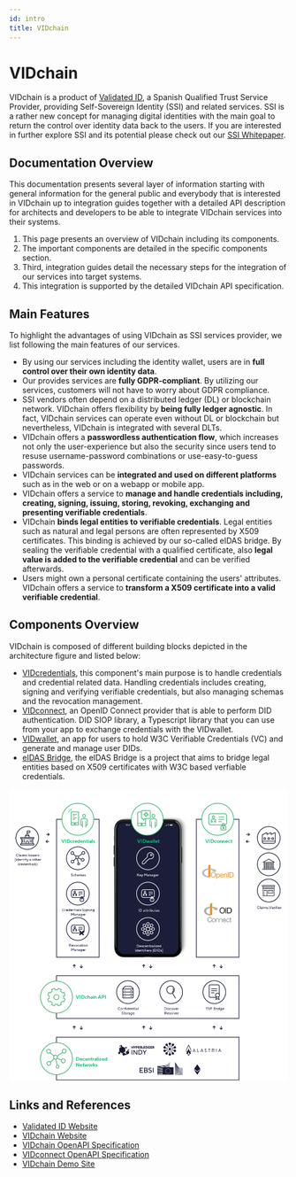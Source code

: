 ```yaml
---
id: intro
title: VIDchain
---
```


# VIDchain

VIDchain is a product of [Validated ID](https://www.validatedid.com/), a Spanish Qualified Trust Service Provider, providing Self-Sovereign Identity (SSI) and related services. SSI is a rather new concept for managing digital identities with the main goal to return the control over identity data back to the users. If you are interested in further explore SSI and its potential please check out our [SSI Whitepaper](https://www.validatedid.com/vidchain).

## Documentation Overview

This documentation presents several layer of information starting with general information for the general public and everybody that is interested in VIDchain up to integration guides together with a detailed API description for architects and developers to be able to integrate VIDchain services into their systems.

1. This page presents an overview of VIDchain including its components.
2. The important components are detailed in the specific components section.
3. Third, integration guides detail the necessary steps for the integration of our services into target systems.
4. This integration is supported by the detailed VIDchain API specification.

## Main Features

To highlight the advantages of using VIDchain as SSI services provider, we list following the main features of our services.

- By using our services including the identity wallet, users are in **full control over their own identity data**.
- Our provides services are **fully GDPR-compliant**. By utilizing our services, customers will not have to worry about GDPR compliance.
- SSI vendors often depend on a distributed ledger (DL) or blockchain network. VIDchain offers flexibility by **being fully ledger agnostic**. In fact, VIDchain services can operate even without DL or blockchain but nevertheless, VIDchain is integrated with several DLTs.
- VIDchain offers a **passwordless authentication flow**, which increases not only the user-experience but also the security since users tend to resuse username-password combinations or use-easy-to-guess passwords.
- VIDchain services can be **integrated and used on different platforms** such as in the web or on a webapp or mobile app.
- VIDchain offers a service to **manage and handle credentials including, creating, signing, issuing, storing, revoking, exchanging and presenting verifiable credentials**.
- VIDchain **binds legal entities to verifiable credentials**. Legal entities such as natural and legal persons are often represented by X509 certificates. This binding is achieved by our so-called eIDAS bridge. By sealing the verifiable credential with a qualified certificate, also **legal value is added to the verifiable credential** and can be verified afterwards.
- Users might own a personal certificate containing the users' attributes. VIDchain offers a service to **transform a X509 certificate into a valid verifiable credential**.

## Components Overview

VIDchain is composed of different building blocks depicted in the architecture figure and listed below:

- [VIDcredentials](1-Components/0-vidcredential.md), this component's main purpose is to handle credentials and credential related data. Handling credentials includes creating, signing and verifying verifiable credentials, but also managing schemas and the revocation management.
- [VIDconnect](1-Components/1-vidconnect.md), an OpenID Connect provider that is able to perform DID authentication. DID SIOP library, a Typescript library that you can use from your app to exchange credentials with the VIDwallet.
- [VIDwallet](1-Components/2-vidwallet.md), an app for users to hold W3C Verifiable Credentials (VC) and generate and manage user DIDs.
- [eIDAS Bridge](1-Components/3-eidas-bridge.md), the eIDAS Bridge is a project that aims to bridge legal entities based on X509 certificates with W3C based verfiable credentials.

![vidchain-components](_media/architecture.png)

<!--
# This guide

This document provides information on how to use the VIDchain API to:

- Authenticate your users (using standard OpenID Connect!)
  - on your web or webapp
  - on your mobile app
- Issue credentials
- Request credentials
  We'll also show you what do you need to do to register as a client to use VIDchain OpenID provider.

The guide is divided in two parts: the **configuration** part and the **tutorial**. The former provides an overview of the items needed in order to be ready to start the tutorial. Therefore, please read the requirements first so as to get ready for the integration.

- Step 1: [Setting things up & other requirements](/docs/VIDchain/requirements)

  - [Setting up your OIDC client](/docs/VIDchain/requirements#set-up-your-oidc-client)
  - [Create your entity DID](/docs/VIDchain/requirements#create-your-entity-did)
  - [Accessing the API: API Bearer Token Authentication](/docs/VIDchain/requirements#client-id-and-entity-session-key-registration-prod-api-only)
  - [Define the contents of the Verifiable Credentials](/docs/VIDchain/requirements#define-the-contents-of-the-verifiable-credentials)

- Step 2: Web or mobile? Once you have set things up, you can interact with the wallet from your backend or directly from your mobile app:
  - Integrate your [web or webapp with VIDchain](/docs/VIDchain/tutorial)
    - [OIDC flow for DID Auth](/docs/VIDchain/tutorial#oidc-flow-for-did-auth)
    - [Issue Credentials](/docs/VIDchain/tutorial#issue-credentials)
    - [Request and Verify credentials](/docs/VIDchain/tutorial#request-and-verify-credentials)
    - [Present and Verify credentials](/docs/VIDchain/tutorial#present-and-verify-credentials)
  - Integrate your [mobile app using DID SIOP](../4-sioplib.md)

-->

<!-- move links to proper places -->

## Links and References

- [Validated ID Website](https://www.validatedid.com)
- [VIDchain Website](https://www.validatedid.com/vidchain)
- [VIDchain OpenAPI Specification](https://docs.vidchain.net/vidchain-openapi)
- [VIDconnect OpenAPI Specification](https://docs.vidchain.net/vidconnect-openapi)
- [VIDchain Demo Site](https://try.vidchain.net/demo)
<!-- - [VIDwallet APK for Android](https://drive.google.com/file/d/1En7_nhd0ANb3ZZe3DVaMPnmqlRfK8zYC/view?usp=sharing) -->
